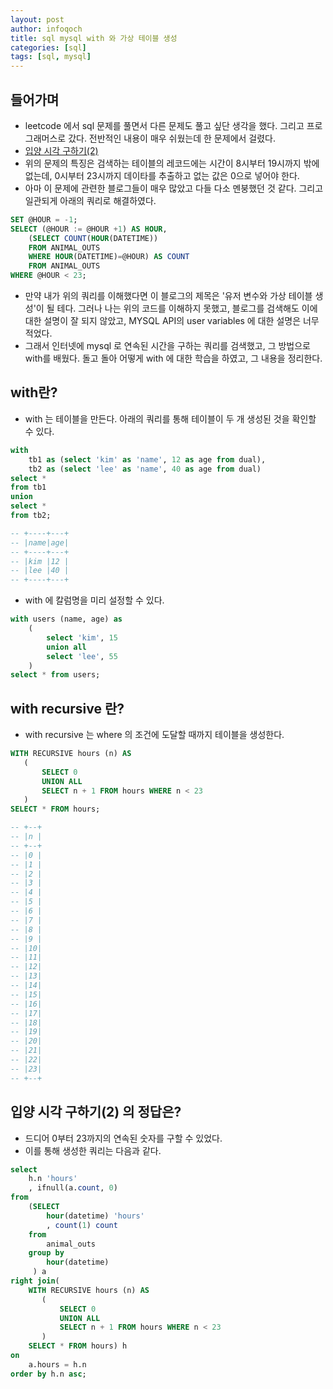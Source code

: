 ```yaml
---
layout: post
author: infoqoch
title: sql mysql with 와 가상 테이블 생성
categories: [sql]
tags: [sql, mysql]
---
```


## 들어가며
- leetcode 에서 sql 문제를 풀면서 다른 문제도 풀고 싶단 생각을 했다. 그리고 프로그래머스로 갔다. 전반적인 내용이 매우 쉬웠는데 한 문제에서 걸렸다. 
- [입양 시각 구하기(2)](https://programmers.co.kr/learn/courses/30/lessons/59413)
- 위의 문제의 특징은 검색하는 테이블의 레코드에는 시간이 8시부터 19시까지 밖에 없는데, 0시부터 23시까지 데이타를 추출하고 없는 값은 0으로 넣어야 한다.
- 아마 이 문제에 관련한 블로그들이 매우 많았고 다들 다소 멘붕했던 것 같다. 그리고 일관되게 아래의 쿼리로 해결하였다. 

```SQL
SET @HOUR = -1;
SELECT (@HOUR := @HOUR +1) AS HOUR,
    (SELECT COUNT(HOUR(DATETIME)) 
    FROM ANIMAL_OUTS 
    WHERE HOUR(DATETIME)=@HOUR) AS COUNT 
    FROM ANIMAL_OUTS
WHERE @HOUR < 23;
```

- 만약 내가 위의 쿼리를 이해했다면 이 블로그의 제목은 '유저 변수와 가상 테이블 생성'이 될 테다. 그러나 나는 위의 코드를 이해하지 못했고, 블로그를 검색해도 이에 대한 설명이 잘 되지 않았고, MYSQL API의 user variables 에 대한 설명은 너무 적었다.
- 그래서 인터넷에 mysql 로 연속된 시간을 구하는 쿼리를 검색했고, 그 방법으로 with를 배웠다. 돌고 돌아 어떻게 with 에 대한 학습을 하였고, 그 내용을 정리한다.


## with란?
- with 는 테이블을 만든다. 아래의 쿼리를 통해 테이블이 두 개 생성된 것을 확인할 수 있다.

```sql
with
    tb1 as (select 'kim' as 'name', 12 as age from dual),
    tb2 as (select 'lee' as 'name', 40 as age from dual)
select *
from tb1
union
select *
from tb2;

-- +----+---+
-- |name|age|
-- +----+---+
-- |kim |12 |
-- |lee |40 |
-- +----+---+
```

- with 에 칼럼명을 미리 설정할 수 있다.

```sql
with users (name, age) as
    (
        select 'kim', 15
        union all
        select 'lee', 55
    )
select * from users;
```

## with recursive 란?
- with recursive 는 where 의 조건에 도달할 때까지 테이블을 생성한다.

```sql
WITH RECURSIVE hours (n) AS
   (
       SELECT 0
       UNION ALL
       SELECT n + 1 FROM hours WHERE n < 23
   )
SELECT * FROM hours;

-- +--+
-- |n |
-- +--+
-- |0 |
-- |1 |
-- |2 |
-- |3 |
-- |4 |
-- |5 |
-- |6 |
-- |7 |
-- |8 |
-- |9 |
-- |10|
-- |11|
-- |12|
-- |13|
-- |14|
-- |15|
-- |16|
-- |17|
-- |18|
-- |19|
-- |20|
-- |21|
-- |22|
-- |23|
-- +--+
```

## 입양 시각 구하기(2) 의 정답은?
- 드디어 0부터 23까지의 연속된 숫자를 구할 수 있었다.
- 이를 통해 생성한 쿼리는 다음과 같다.

```sql
select
    h.n 'hours'
    , ifnull(a.count, 0)
from 
    (SELECT
        hour(datetime) 'hours'
        , count(1) count    
    from
        animal_outs
    group by
        hour(datetime)
     ) a
right join(
    WITH RECURSIVE hours (n) AS
       (
           SELECT 0
           UNION ALL
           SELECT n + 1 FROM hours WHERE n < 23
       )
    SELECT * FROM hours) h
on
    a.hours = h.n
order by h.n asc;
```